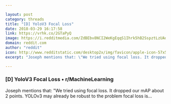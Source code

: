 ```yaml
---

layout: post
category: threads
title: "[D] YoloV3 Focal Loss"
date: 2018-03-29 16:17:58
link: https://vrhk.co/2GTaPyQ
image: https://i.redditmedia.com/ZdBEbv8NCI2WeKgEqqS1Ihrk5hB2SspztLzUAdZIfJw.jpg?w=320&s=db38e8d9d5bf5bba5b390f0c3a1f9974
domain: reddit.com
author: "reddit"
icon: http://www.redditstatic.com/desktop2x/img/favicon/apple-icon-57x57.png
excerpt: "Joseph mentions that: \"We tried using focal loss. It dropped our mAP about 2 points. YOLOv3 may already be robust to the problem focal loss is..."

---
```


### [D] YoloV3 Focal Loss • r/MachineLearning

Joseph mentions that: "We tried using focal loss. It dropped our mAP about 2 points. YOLOv3 may already be robust to the problem focal loss is...